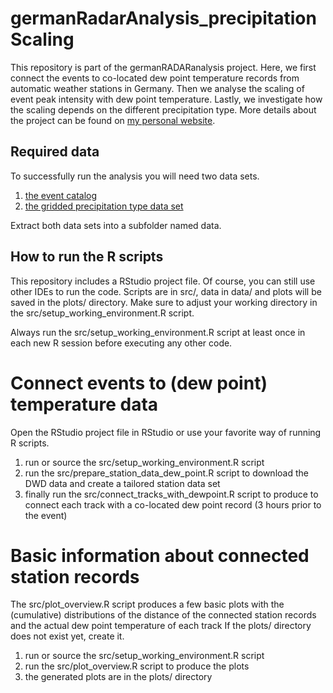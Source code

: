 # germanRadarAnalysis_precipitationScaling

This repository is part of the germanRADARanalysis project. Here, we first connect the events to co-located dew point temperature records from automatic weather stations in Germany. Then we analyse the scaling of event peak intensity with dew point temperature. Lastly, we investigate how the scaling depends on the different precipitation type. More details about the project can be found on [my personal website](https://lochbihler.nl/?page_id=302).

## Required data
To successfully run the analysis you will need two data sets.
1. [the event catalog](https://drive.google.com/file/d/1KhyuW35YjlhtV5UKppolyEU9SkonG0ib/view?usp=sharing)
2. [the gridded precipitation type data set](https://drive.google.com/file/d/1LzOh5TYaBKpGl0D7n-ggL2C0gECN5Xgk/view?usp=sharing)

Extract both data sets into a subfolder named data.

## How to run the R scripts
This repository includes a RStudio project file. Of course, you can still use other IDEs to run the code.
Scripts are in src/, data in data/ and plots will be saved in the plots/ directory.
Make sure to adjust your working directory in the src/setup_working_environment.R script.

Always run the src/setup_working_environment.R script at least once in each new R session before executing any other code.

# Connect events to (dew point) temperature data

Open the RStudio project file in RStudio or use your favorite way of running R scripts.

1. run or source the src/setup_working_environment.R script
2. run the src/prepare_station_data_dew_point.R script to download the DWD data and create a tailored station data set
3. finally run the src/connect_tracks_with_dewpoint.R script to produce to connect each track with a co-located dew point record (3 hours prior to the event)

# Basic information about connected station records

The src/plot_overview.R script produces a few basic plots with the (cumulative) distributions of the distance of the connected station records and the actual dew point temperature of each track
If the plots/ directory does not exist yet, create it.

1. run or source the src/setup_working_environment.R script
2. run the src/plot_overview.R script to produce the plots
3. the generated plots are in the plots/ directory
